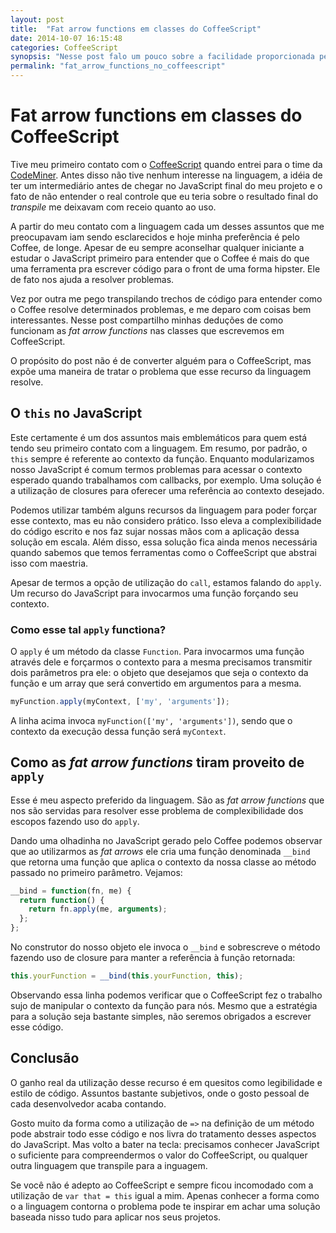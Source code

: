 ```yaml
---
layout: post
title:  "Fat arrow functions em classes do CoffeeScript"
date: 2014-10-07 16:15:48
categories: CoffeeScript
synopsis: "Nesse post falo um pouco sobre a facilidade proporcionada pelas fat arrow functions e também sobre o seu funcionamento."
permalink: "fat_arrow_functions_no_coffeescript"
---
```


# Fat arrow functions em classes do CoffeeScript

Tive meu primeiro contato com o [CoffeeScript](http://coffeescript.org) quando entrei para o time da [CodeMiner](http://www.codeminer42.com/). Antes disso não tive nenhum interesse na linguagem, a idéia de ter um intermediário antes de chegar no JavaScript final do meu projeto e o fato de não entender o real controle que eu teria sobre o resultado final do _transpile_ me deixavam com receio quanto ao uso.

A partir do meu contato com a linguagem cada um desses assuntos que me preocupavam iam sendo esclarecidos e hoje minha preferência é pelo Coffee, de longe. Apesar de eu sempre aconselhar qualquer iniciante a estudar o JavaScript primeiro para entender que o Coffee é mais do que uma ferramenta pra escrever código para o front de uma forma hipster. Ele de fato nos ajuda a resolver problemas.

Vez por outra me pego transpilando trechos de código para entender como o Coffee resolve determinados problemas, e me deparo com coisas bem interessantes. Nesse post compartilho minhas deduções de como funcionam as _fat arrow functions_ nas classes que escrevemos em CoffeeScript.

O propósito do post não é de converter alguém para o CoffeeScript, mas expõe uma maneira de tratar o problema que esse recurso da linguagem resolve.

## O `this` no JavaScript

Este certamente é um dos assuntos mais emblemáticos para quem está tendo seu primeiro contato com a linguagem. Em resumo, por padrão, o `this` sempre é referente ao contexto da função. Enquanto modularizamos nosso JavaScript é comum termos problemas para acessar o contexto esperado quando trabalhamos com callbacks, por exemplo. Uma solução é a utilização de closures para oferecer uma referência ao contexto desejado.

Podemos utilizar também alguns recursos da linguagem para poder forçar esse contexto, mas eu não considero prático. Isso eleva a complexibilidade do código escrito e nos faz sujar nossas mãos com a aplicação dessa solução em escala. Além disso, essa solução fica ainda menos necessária quando sabemos que temos ferramentas como o CoffeeScript que abstrai isso com maestria.

Apesar de termos a opção de utilização do `call`, estamos falando do `apply`. Um recurso do JavaScript para invocarmos uma função forçando seu contexto.

### Como esse tal `apply` functiona?

O `apply` é um método da classe `Function`. Para invocarmos uma função através dele e forçarmos o contexto para a mesma precisamos transmitir dois parâmetros pra ele: o objeto que desejamos que seja o contexto da função e um array que será convertido em argumentos para a mesma.

```javascript
myFunction.apply(myContext, ['my', 'arguments']);
```

A linha acima invoca `myFunction(['my', 'arguments'])`, sendo que o contexto da execução dessa função será `myContext`.

## Como as _fat arrow functions_ tiram proveito de `apply`

Esse é meu aspecto preferido da linguagem. São as _fat arrow functions_ que nos são servidas para resolver esse problema de complexibilidade dos escopos fazendo uso do `apply`.

Dando uma olhadinha no JavaScript gerado pelo Coffee podemos observar que ao utilizarmos as _fat arrows_ ele cria uma função denominada `__bind` que retorna uma função que aplica o contexto da nossa classe ao método passado no primeiro parâmetro. Vejamos:

```javascript
__bind = function(fn, me) {
  return function() {
    return fn.apply(me, arguments);
  };
};
```

No construtor do nosso objeto ele invoca o `__bind` e sobrescreve o método fazendo uso de closure para manter a referência à função retornada:

```javascript
this.yourFunction = __bind(this.yourFunction, this);
```

Observando essa linha podemos verificar que o CoffeeScript fez o trabalho sujo de manipular o contexto da função para nós. Mesmo que a estratégia para a solução seja bastante simples, não seremos obrigados a escrever esse código.

## Conclusão

O ganho real da utilização desse recurso é em quesitos como legibilidade e estilo de código. Assuntos bastante subjetivos, onde o gosto pessoal de cada desenvolvedor acaba contando.

Gosto muito da forma como a utilização de `=>` na definição de um método pode abstrair todo esse código e nos livra do tratamento desses aspectos do JavaScript. Mas volto a bater na tecla: precisamos conhecer JavaScript o suficiente para compreendermos o valor do CoffeeScript, ou qualquer outra linguagem que transpile para a inguagem.

Se você não é adepto ao CoffeeScript e sempre ficou incomodado com a utilização de `var that = this` igual a mim. Apenas conhecer a forma como o a linguagem contorna o problema pode te inspirar em achar uma solução baseada nisso tudo para aplicar nos seus projetos.
